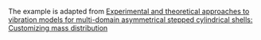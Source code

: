 The  example is adapted from [Experimental and theoretical approaches to vibration models for multi-domain asymmetrical stepped cylindrical shells: Customizing mass distribution](http://dx.doi.org/10.1177/10775463251345006)
